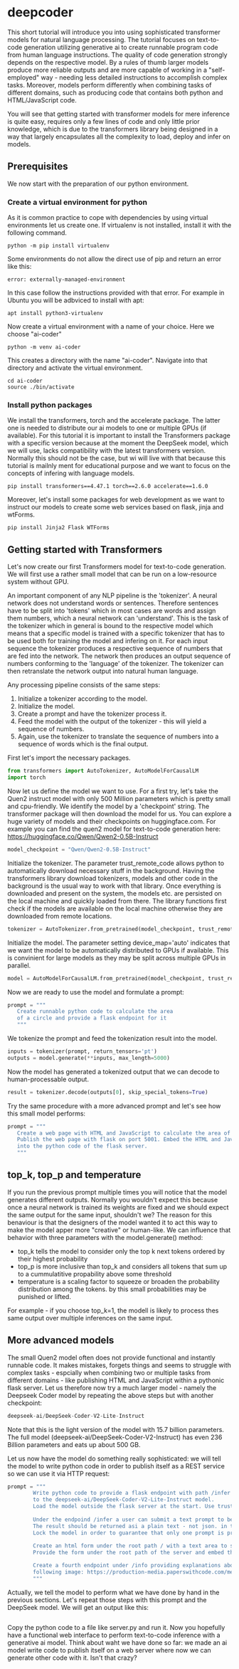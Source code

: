 # deepcoder

This short tutorial will introduce you into using sophisticated transformer models for natural language processing. The tutorial focuses on text-to-code generation utilizing generative ai to create runnable program code from human language instructions. The quality of code generation strongly depends on the respective model. By a rules of thumb larger models produce more reliable outputs and are more capable of working in a "self-employed" way - needing less detailed instructions to accomplish complex tasks. Moreover, models perform differently when combining tasks of different domains, such as producing code that contains both python and HTML/JavaScript code.

You will see that getting started with transformer models for mere inference is quite easy, requires only a few lines of code and only little prior knowledge, which is due to the transformers library being designed in a way that largely encapsulates all the complexity to load, deploy and infer on models.

## Prerequisites

We now start with the preparation of our python environment.

### Create a virtual environment for python
As it is common practice to cope with dependencies by using virtual environments let us create one. If virtualenv is not installed, install it with the following command.
```
python -m pip install virtualenv
```
Some environments do not allow the direct use of pip and return an error like this:
```
error: externally-managed-environment
```
In this case follow the instructions provided with that error. For example in Ubuntu you will be adbviced to install with apt:
```
apt install python3-virtualenv
```

Now create a virtual environment with a name of your choice. Here we choose "ai-coder" 
```
python -m venv ai-coder
```
This creates a directory with the name "ai-coder". Navigate into that directory and activate the virtual environment.
```
cd ai-coder
source ./bin/activate
```
### Install python packages
We install the transformers, torch and the accelerate package. The latter one is needed to distribute our ai models to one or multiple GPUs (if available). For this tutorial it is important to install the Transformers package with a specific version because at the moment the DeepSeek model, which we will use, lacks compatibility with the latest transformers version. Normally this should not be the case, but wi will live with that because this tutorial is mailnly ment for educational purpose and we want to focus on the concepts of infering with language models.
```
pip install transformers==4.47.1 torch==2.6.0 accelerate==1.6.0
```
Moreover, let's install some packages for web development as we want to instruct our models to create some web services based on flask, jinja and wtForms.
```
pip install Jinja2 Flask WTForms
```

## Getting started with Transformers
Let's now create our first Transformers model for text-to-code generation. We will first use a rather small model that can be run on a low-resource system without GPU.

An important component of any NLP pipeline is the 'tokenizer'. A neural network does not understand words or sentences. Therefore sentences have to be split into 'tokens' which in most cases are words and assign them numbers, which a neural network can 'understand'. This is the task of the tokenizer which in general is bound to the respective model which means that a specific model is trained with a specific tokenizer that has to be used both for training the model and infering on it. For each input sequence the tokenizer produces a respective sequence of numbers that are fed into the network. The network then produces an output sequence of numbers conforming to the 'language' of the tokenizer. The tokenizer can then retranslate the network output into natural human language. 

Any processing pipeline consists of the same steps:

1. Initialize a tokenizer according to the model.
2. Initialize the model.
3. Create a prompt and have the tokenizer process it.
4. Feed the model with the output of the tokenizer - this will yield a sequence of numbers.
5. Again, use the tokenizer to translate the sequence of numbers into a sequence of words which is the final output.

First let's import the necessary packages.
```python
from transformers import AutoTokenizer, AutoModelForCausalLM
import torch
```
Now let us define the model we want to use. For a first try, let's take the Quen2 instruct model with only 500 Million parameters which is pretty small and cpu-friendly. We identify the model by a 'checkpoint' string. The transformer package will then download the model for us. You can explore a huge variety of models and their checkpoints on huggingface.com. For example you can find the quen2 model for text-to-code generation here: https://huggingface.co/Qwen/Qwen2-0.5B-Instruct 
```python
model_checkpoint = "Qwen/Qwen2-0.5B-Instruct"
```
Initialize the tokenizer. The parameter trust_remote_code allows python to automatically download necessary stuff in the background. Having the transformers library download tokenizers, models and other code in the background is the usual way to work with that library. Once everything is downloaded and present on the system, the models etc. are persisted on the local machine and quickly loaded from there. The library functions first check if the models are available on the local machine otherwise they are downloaded from remote locations.
```python
tokenizer = AutoTokenizer.from_pretrained(model_checkpoint, trust_remote_code=True)
```
Initialize the model. The parameter setting device_map='auto' indicates that we want the model to be automatically distributed to GPUs if available. This is convinient for large models as they may be split across multiple GPUs in parallel.
```python
model = AutoModelForCausalLM.from_pretrained(model_checkpoint, trust_remote_code=True, torch_dtype=torch.bfloat16, device_map='auto')
```
Now we are ready to use the model and formulate a prompt: 

```python
prompt = """
   Create runnable python code to calculate the area
   of a circle and provide a flask endpoint for it
   """
```

We tokenize the prompt and feed the tokenization result into the model.
```python
inputs = tokenizer(prompt, return_tensors='pt')
outputs = model.generate(**inputs, max_length=5000)
```
Now the model has generated a tokenized output that we can decode to human-processable output.

```python
result = tokenizer.decode(outputs[0], skip_special_tokens=True)
```

Try the same procedure with a more advanced prompt and let's see how this small model performs:

```python
prompt = """
   Create a web page with HTML and JavaScript to calculate the area of a circle.
   Publish the web page with flask on port 5001. Embed the HTML and JavaScript
   into the python code of the flask server.
   """
```

## top_k, top_p and temperature
If you run the previous prompt multiple times you will notice that the model generates different outputs. Normally you wouldn't expect this because once a neural network is trained its weights are fixed and we should expect the same output for the same input, shouldn't we? The reason for this benaviour is that the designers of the model wanted it to act this way to make the model apper more "creative" or human-like. We can influence that behavior with three parameters with the model.generate() method:

* top_k tells the model to consider only the top k next tokens ordered by their highest probability
* top_p is more inclusive than top_k and considers all tokens that sum up to a cummulatitive propability above some threshold
* temperature is a scaling factor to squeeze or broaden the probability distribution among the tokens. by this small probabilities may be punished or lifted.

For example - if you choose top_k=1, the modell is likely to process thes same output over multiple inferences on the same input.

## More advanced models
The small Quen2 model often does not provide functional and instantly runnable code. It makes mistakes, forgets things and seems to struggle with complex tasks - espcially when combining two or multiple tasks from different domains - like publishing HTML and JavaScript within a pythonic flask server. Let us therefore now try a much larger model - namely the Deepseek Coder model by repeating the above steps but with another checkpoint:

```python
deepseek-ai/DeepSeek-Coder-V2-Lite-Instruct
```
Note that this is the light version of the model with 15.7 billion parameters. The full model (deepseek-ai/DeepSeek-Coder-V2-Instruct) has even 236 Billion parameters and eats up about 500 GB.

Let us now have the model do something really sophisticated: we will tell the model to write python code in order to publish itself as a REST service so we can use it via HTTP request:

```python
prompt = """
        Write python code to provide a flask endpoint with path /infer on port 5000 and host 0.0.0.0
        to the deepseek-ai/DeepSeek-Coder-V2-Lite-Instruct model.
        Load the model outside the flask server at the start. Use trust_remote_code=True, max_length=7000, device_map='auto' and torch_dtype=torch.bfloat16.
    
        Under the endpoind /infer a user can submit a text prompt to be processed by the model.
        The result should be returned asi a plain text - not json. in the HTTP header set Content-Type: text/plain
        Lock the model in order to guarantee that only one prompt is processed at a time.
        
        Create an html form under the root path / with a text area to submit a prompt to the /infer endpoint.
        Provide the form under the root path of the server and embed the html as string directly into the python code.

        Create a fourth endpoint under /info providing explanations about how transformer models work - include the
        following image: https://production-media.paperswithcode.com/methods/new_ModalNet-21.jpg
        """
```
Actually, we tell the model to perform what we have done by hand in the previous sections. Let's repeat those steps with this prompt and the DeepSeek model. We will get an output like this:
```python

```
Copy the python code to a file like server.py and run it. Now you hopefully have a functional web interface to perform text-to-code inference with a generative ai model. Think about waht we have done so far: we made an ai model write code to publish itself on a web server where now we can generate other code with it. Isn't that crazy?



